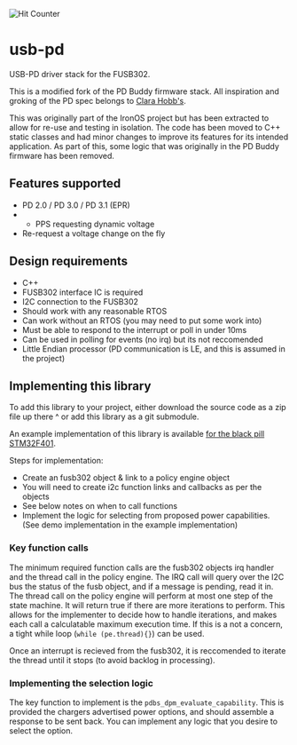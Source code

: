 ![Hit Counter](https://img.shields.io/endpoint?color=brightgreen&style=flat-square&url=https%3A%2F%2Fhits.dwyl.com%2Fralim%2Fusb-pd.json)
   
# usb-pd

USB-PD driver stack for the FUSB302.

This is a modified fork of the PD Buddy firmware stack.
All inspiration and groking of the PD spec belongs to [Clara Hobb's](https://hackaday.io/project/20424-pd-buddy-sink).

This was originally part of the IronOS project but has been extracted to allow for re-use and testing in isolation.
The code has been moved to C++ static classes and had minor changes to improve its features for its intended application.
As part of this, some logic that was originally in the PD Buddy firmware has been removed.

## Features supported

- PD 2.0 / PD 3.0 / PD 3.1 (EPR)
- - PPS requesting dynamic voltage
- Re-request a voltage change on the fly

## Design requirements

- C++
- FUSB302 interface IC is required
- I2C connection to the FUSB302
- Should work with any reasonable RTOS
- Can work without an RTOS (you may need to put some work into)
- Must be able to respond to the interrupt or poll in under 10ms
- Can be used in polling for events (no irq) but its not reccomended
- Little Endian processor (PD communication is LE, and this is assumed in the project)

## Implementing this library

To add this library to your project, either download the source code as a zip file up there ^ or add this library as a git submodule.

An example implementation of this library is available [for the black pill STM32F401](https://github.com/Ralim/STM32-USB-PD-Demo/).

Steps for implementation:

- Create an fusb302 object & link to a policy engine object
- You will need to create i2c function links and callbacks as per the objects
- See below notes on when to call functions
- Implement the logic for selecting from proposed power capabilities. (See demo implementation in the example implementation)

### Key function calls

The minimum required function calls are the fusb302 objects irq handler and the thread call in the policy engine.
The IRQ call will query over the I2C bus the status of the fusb object, and if a message is pending, read it in.
The thread call on the policy engine will perform at most one step of the state machine. It will return true if there are more iterations to perform.
This allows for the implementer to decide how to handle iterations, and makes each call a calculatable maximum execution time.
If this is a not a concern, a tight while loop (`while (pe.thread){}`) can be used.

Once an interrupt is recieved from the fusb302, it is reccomended to iterate the thread until it stops (to avoid backlog in processing).

### Implementing the selection logic

The key function to implement is the `pdbs_dpm_evaluate_capability`.
This is provided the chargers advertised power options, and should assemble a response to be sent back.
You can implement any logic that you desire to select the option.
